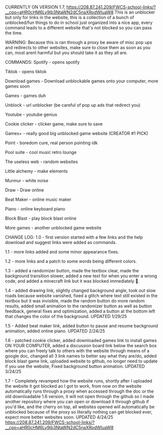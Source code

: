 CURRENTLY ON VERSION 1.7,
https://208.87.241.209/FWCS-school-links/?__cpo=aHR0cHM6Ly9jb3NtaWN2dC5naXRodWIuaW8
This is an unblocker but only for links in the website, this is a collection of a bunch of unblocked/fun things to do
in school just organized into a nice app, every command leads to a different website that's not
blocked so you can pass the time.



WARNING: Because this is ran through a proxy be aware of misc pop ups and redirects to other websites, make sure to close them as soon as you can, most arent harmful but you should take it as they all are.



COMMANDS:
Spotify - opens spotify

Tiktok - opens tiktok

Download games - Download unblockable games onto your computer, more games soon

Games - games duh

Unblock - url unblocker (be careful of pop up ads that redirect you)

Youtube - youtube genius

Cookie clicker - clicker game, make sure to save

Games+ - really good big unblocked game website (CREATOR #1 PICK)

Point - boredom cure, real person pointing idk

Pool suite - cool music retro lounge

The useless web - random websites

Little alchemy - make elements

Murmur - white noise

Draw - Draw online

Beat Maker - online music maker

Piano - online keyboard piano

Block Blast - play block blast online

More games - another unblocked game website



CHANGE LOG:
1.0 - first version started with a few links and the help download and suggest links were added
as commands.

1.1 - more links added and some minor appearance fixes.

1.2 - more links and a patch to some words being different colors.

1.3 - added a randomizer button, made the textbox clear, made the background transition
slower, added a new text for when you enter a wrong code, and added a minecraft link but it
was blocked immediately 🙁.

1.4 - added drawing link, slightly changed background angle, took out slow roads because
website vanished, fixed a glitch where text still existed in the textbox but it was invisible, made
the random button do more random results, added small animation to the randomizer button as
well as button feedback, general fixes and optimization, added a button at the bottom left that
changes the color of the background. UPDATED 1/29/25

1.5 - Added beat maker link, added button to pause and resume background animation, added
online piano. UPDATED 2/24/25

1.6 - patched cookie clicker, added downloaded games link to install games ON YOUR
COMPUTER, added a discussion board link below the search box where you can freely talk to
others with the website through means of a google doc, changed all 3 link names to better say
what they are/do, added block blast game link, uploaded website to github, no longer need to
update if you use the website, Fixed background button animation. UPDATED 3/24/25

1.7 - Completely revamped how the website runs, shortly after I uploaded the website it got
blocked ao I got to work, from now on the website automatically runs through a proxy when
accessed through the doc or the old downloadable 1.6 version, it will not open through the
github so I made another repository where you can open or download it through github if you'd
like, and the cherry on top, all websites opened will automatically be unblocked because of the
proxy so literally nothing can get blocked ever, expect more better websites soon. UPDATED
4/24/25
https://208.87.241.209/FWCS-school-links/?__cpo=aHR0cHM6Ly9jb3NtaWN2dC5naXRodWIuaW8
